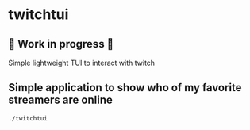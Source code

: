 # twitchtui

## 🚧 Work in progress 🚧

Simple lightweight TUI to interact with twitch

## Simple application to show who of my favorite streamers are online

```bash
./twitchtui
```

